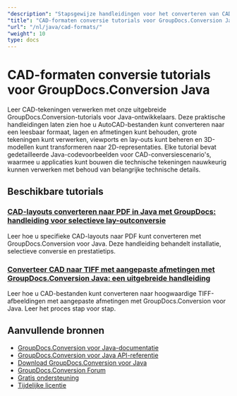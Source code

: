 ```yaml
---
"description": "Stapsgewijze handleidingen voor het converteren van CAD-tekeningen (DWG, DXF, DGN, enz.) naar andere formaten met behulp van GroupDocs.Conversion voor Java."
"title": "CAD-formaten conversie tutorials voor GroupDocs.Conversion Java"
"url": "/nl/java/cad-formats/"
"weight": 10
type: docs
---
```

# CAD-formaten conversie tutorials voor GroupDocs.Conversion Java

Leer CAD-tekeningen verwerken met onze uitgebreide GroupDocs.Conversion-tutorials voor Java-ontwikkelaars. Deze praktische handleidingen laten zien hoe u AutoCAD-bestanden kunt converteren naar een leesbaar formaat, lagen en afmetingen kunt behouden, grote tekeningen kunt verwerken, viewports en lay-outs kunt beheren en 3D-modellen kunt transformeren naar 2D-representaties. Elke tutorial bevat gedetailleerde Java-codevoorbeelden voor CAD-conversiescenario's, waarmee u applicaties kunt bouwen die technische tekeningen nauwkeurig kunnen verwerken met behoud van belangrijke technische details.

## Beschikbare tutorials

### [CAD-layouts converteren naar PDF in Java met GroupDocs: handleiding voor selectieve lay-outconversie](./groupdocs-java-cad-to-pdf-selective-layouts/)
Leer hoe u specifieke CAD-layouts naar PDF kunt converteren met GroupDocs.Conversion voor Java. Deze handleiding behandelt installatie, selectieve conversie en prestatietips.

### [Converteer CAD naar TIFF met aangepaste afmetingen met GroupDocs.Conversion Java: een uitgebreide handleiding](./cad-conversion-tiff-custom-dimensions-groupdocs-java/)
Leer hoe u CAD-bestanden kunt converteren naar hoogwaardige TIFF-afbeeldingen met aangepaste afmetingen met GroupDocs.Conversion voor Java. Leer het proces stap voor stap.

## Aanvullende bronnen

- [GroupDocs.Conversion voor Java-documentatie](https://docs.groupdocs.com/conversion/java/)
- [GroupDocs.Conversion voor Java API-referentie](https://reference.groupdocs.com/conversion/java/)
- [Download GroupDocs.Conversion voor Java](https://releases.groupdocs.com/conversion/java/)
- [GroupDocs.Conversion Forum](https://forum.groupdocs.com/c/conversion)
- [Gratis ondersteuning](https://forum.groupdocs.com/)
- [Tijdelijke licentie](https://purchase.groupdocs.com/temporary-license/)